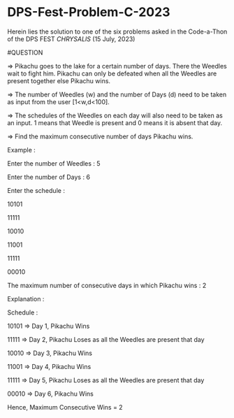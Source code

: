 # DPS-Fest-Problem-C-2023
Herein lies the solution to one of the six problems asked in the Code-a-Thon of the DPS FEST *CHRYSALIS* (15 July, 2023)


#QUESTION

=> Pikachu goes to the lake for a certain number of days. There the Weedles wait to fight him. Pikachu can only be defeated when all the Weedles are present together else Pikachu wins. 

=> The number of Weedles (w) and the number of Days (d) need to be taken as input from the user [1<w,d<100]. 

=> The schedules of the Weedles on each day will also need to be taken as an input. 1 means that Weedle is present and 0 means it is absent that day.

=> Find the maximum consecutive number of days Pikachu wins.

Example :

Enter the number of Weedles : 5

Enter the number of Days : 6

Enter the schedule :

10101

11111

10010

11001

11111

00010

The maximum number of consecutive days in which Pikachu wins : 2

Explanation :

Schedule : 

10101 => Day 1, Pikachu Wins

11111 => Day 2, Pikachu Loses as all the Weedles are present that day

10010 => Day 3, Pikachu Wins

11001 => Day 4, Pikachu Wins

11111 => Day 5, Pikachu Loses as all the Weedles are present that day

00010 => Day 6, Pikachu Wins

Hence, Maximum Consecutive Wins = 2


